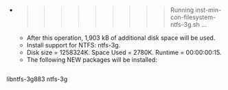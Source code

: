 * >>>>>>>>> Running inst-min-con-filesystem-ntfs-3g.sh ...
  * After this operation, 1,903 kB of additional disk space will be used.
  * Install support for NTFS: ntfs-3g.
  * Disk size = 1258324K. Space Used = 2780K. Runtime = 00:00:00:15.
  * The following NEW packages will be installed:
  ```bash
libntfs-3g883 ntfs-3g
  ```

